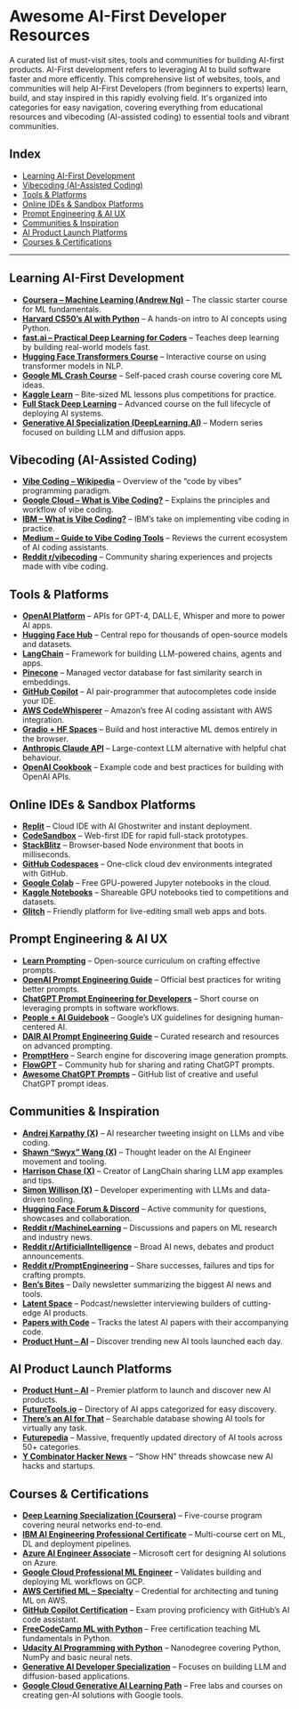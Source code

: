 # Awesome AI-First Developer Resources

A curated list of must-visit sites, tools and communities for building AI-first products. AI-First development refers to leveraging AI to build software faster and more efficently. This comprehensive list of websites, tools, and communities will help AI-First Developers (from beginners to experts) learn, build, and stay inspired in this rapidly evolving field. It's organized into categories for easy navigation, covering everything from educational resources and vibecoding (AI-assisted coding) to essential tools and vibrant communities.

## Index
- [Learning AI-First Development](#learning-ai-first-development)
- [Vibecoding (AI-Assisted Coding)](#vibecoding-ai-assisted-coding)
- [Tools & Platforms](#tools--platforms)
- [Online IDEs & Sandbox Platforms](#online-ides--sandbox-platforms)
- [Prompt Engineering & AI UX](#prompt-engineering--ai-ux)
- [Communities & Inspiration](#communities--inspiration)
- [AI Product Launch Platforms](#ai-product-launch-platforms)
- [Courses & Certifications](#courses--certifications)

---

## Learning AI-First Development
- **[Coursera – Machine Learning (Andrew Ng)](https://www.coursera.org/learn/machine-learning)** – The classic starter course for ML fundamentals.  
- **[Harvard CS50’s AI with Python](https://cs50.harvard.edu/ai/2020/)** – A hands-on intro to AI concepts using Python.  
- **[fast.ai – Practical Deep Learning for Coders](https://course.fast.ai/)** – Teaches deep learning by building real-world models fast.  
- **[Hugging Face Transformers Course](https://huggingface.co/learn/nlp-course)** – Interactive course on using transformer models in NLP.  
- **[Google ML Crash Course](https://developers.google.com/machine-learning/crash-course)** – Self-paced crash course covering core ML ideas.  
- **[Kaggle Learn](https://www.kaggle.com/learn)** – Bite-sized ML lessons plus competitions for practice.  
- **[Full Stack Deep Learning](https://fullstackdeeplearning.com/)** – Advanced course on the full lifecycle of deploying AI systems.  
- **[Generative AI Specialization (DeepLearning.AI)](https://www.coursera.org/specializations/generative-ai)** – Modern series focused on building LLM and diffusion apps.  

## Vibecoding (AI-Assisted Coding)
- **[Vibe Coding – Wikipedia](https://en.wikipedia.org/wiki/Vibe_coding)** – Overview of the “code by vibes” programming paradigm.  
- **[Google Cloud – What is Vibe Coding?](https://cloud.google.com/blog/products/ai-machine-learning/what-is-vibe-coding)** – Explains the principles and workflow of vibe coding.  
- **[IBM – What is Vibe Coding?](https://www.ibm.com/cloud/learn/vibe-coding)** – IBM’s take on implementing vibe coding in practice.  
- **[Medium – Guide to Vibe Coding Tools](https://medium.com/@yourhandle/vibe-coding-tools-guide)** – Reviews the current ecosystem of AI coding assistants.  
- **[Reddit r/vibecoding](https://www.reddit.com/r/vibecoding/)** – Community sharing experiences and projects made with vibe coding.  

## Tools & Platforms
- **[OpenAI Platform](https://platform.openai.com/)** – APIs for GPT-4, DALL·E, Whisper and more to power AI apps.  
- **[Hugging Face Hub](https://huggingface.co/)** – Central repo for thousands of open-source models and datasets.  
- **[LangChain](https://www.langchain.com/)** – Framework for building LLM-powered chains, agents and apps.  
- **[Pinecone](https://www.pinecone.io/)** – Managed vector database for fast similarity search in embeddings.  
- **[GitHub Copilot](https://github.com/features/copilot)** – AI pair-programmer that autocompletes code inside your IDE.  
- **[AWS CodeWhisperer](https://aws.amazon.com/codewhisperer/)** – Amazon’s free AI coding assistant with AWS integration.  
- **[Gradio + HF Spaces](https://gradio.app/)** – Build and host interactive ML demos entirely in the browser.  
- **[Anthropic Claude API](https://www.anthropic.com/product)** – Large-context LLM alternative with helpful chat behaviour.  
- **[OpenAI Cookbook](https://github.com/openai/openai-cookbook)** – Example code and best practices for building with OpenAI APIs.  

## Online IDEs & Sandbox Platforms
- **[Replit](https://replit.com/)** – Cloud IDE with AI Ghostwriter and instant deployment.  
- **[CodeSandbox](https://codesandbox.io/)** – Web-first IDE for rapid full-stack prototypes.  
- **[StackBlitz](https://stackblitz.com/)** – Browser-based Node environment that boots in milliseconds.  
- **[GitHub Codespaces](https://github.com/features/codespaces)** – One-click cloud dev environments integrated with GitHub.  
- **[Google Colab](https://colab.research.google.com/)** – Free GPU-powered Jupyter notebooks in the cloud.  
- **[Kaggle Notebooks](https://www.kaggle.com/code)** – Shareable GPU notebooks tied to competitions and datasets.  
- **[Glitch](https://glitch.com/)** – Friendly platform for live-editing small web apps and bots.  

## Prompt Engineering & AI UX
- **[Learn Prompting](https://learnprompting.org/)** – Open-source curriculum on crafting effective prompts.  
- **[OpenAI Prompt Engineering Guide](https://platform.openai.com/docs/guides/prompt-engineering)** – Official best practices for writing better prompts.  
- **[ChatGPT Prompt Engineering for Developers](https://www.deeplearning.ai/short-courses/chatgpt-prompt-engineering-for-developers/)** – Short course on leveraging prompts in software workflows.  
- **[People + AI Guidebook](https://pair.withgoogle.com/guidebook/)** – Google’s UX guidelines for designing human-centered AI.  
- **[DAIR AI Prompt Engineering Guide](https://github.com/dair-ai/Prompt-Engineering-Guide)** – Curated research and resources on advanced prompting.  
- **[PromptHero](https://prompthero.com/)** – Search engine for discovering image generation prompts.  
- **[FlowGPT](https://flowgpt.com/)** – Community hub for sharing and rating ChatGPT prompts.  
- **[Awesome ChatGPT Prompts](https://github.com/f/awesome-chatgpt-prompts)** – GitHub list of creative and useful ChatGPT prompt ideas.  

## Communities & Inspiration
- **[Andrej Karpathy (X)](https://twitter.com/karpathy)** – AI researcher tweeting insight on LLMs and vibe coding.  
- **[Shawn “Swyx” Wang (X)](https://twitter.com/swyx)** – Thought leader on the AI Engineer movement and tooling.  
- **[Harrison Chase (X)](https://twitter.com/hwchase17)** – Creator of LangChain sharing LLM app examples and tips.  
- **[Simon Willison (X)](https://twitter.com/simonw)** – Developer experimenting with LLMs and data-driven tooling.  
- **[Hugging Face Forum & Discord](https://discuss.huggingface.co/)** – Active community for questions, showcases and collaboration.  
- **[Reddit r/MachineLearning](https://www.reddit.com/r/MachineLearning/)** – Discussions and papers on ML research and industry news.  
- **[Reddit r/ArtificialIntelligence](https://www.reddit.com/r/artificial/)** – Broad AI news, debates and product announcements.  
- **[Reddit r/PromptEngineering](https://www.reddit.com/r/PromptEngineering/)** – Share successes, failures and tips for crafting prompts.  
- **[Ben’s Bites](https://www.bensbites.co/)** – Daily newsletter summarizing the biggest AI news and tools.  
- **[Latent Space](https://www.latent.space/)** – Podcast/newsletter interviewing builders of cutting-edge AI products.  
- **[Papers with Code](https://paperswithcode.com/)** – Tracks the latest AI papers with their accompanying code.  
- **[Product Hunt – AI](https://www.producthunt.com/topics/artificial-intelligence)** – Discover trending new AI tools launched each day.  

## AI Product Launch Platforms
- **[Product Hunt – AI](https://www.producthunt.com/topics/artificial-intelligence)** – Premier platform to launch and discover new AI products.  
- **[FutureTools.io](https://futuretools.io/)** – Directory of AI apps categorized for easy discovery.  
- **[There’s an AI for That](https://theresanaiforthat.com/)** – Searchable database showing AI tools for virtually any task.  
- **[Futurepedia](https://www.futurepedia.io/)** – Massive, frequently updated directory of AI tools across 50+ categories.  
- **[Y Combinator Hacker News](https://news.ycombinator.com/)** – “Show HN” threads showcase new AI hacks and startups.  

## Courses & Certifications
- **[Deep Learning Specialization (Coursera)](https://www.coursera.org/specializations/deep-learning)** – Five-course program covering neural networks end-to-end.  
- **[IBM AI Engineering Professional Certificate](https://www.coursera.org/professional-certificates/ai-engineer)** – Multi-course cert on ML, DL and deployment pipelines.  
- **[Azure AI Engineer Associate](https://learn.microsoft.com/en-us/certifications/azure-ai-engineer/)** – Microsoft cert for designing AI solutions on Azure.  
- **[Google Cloud Professional ML Engineer](https://cloud.google.com/certification/machine-learning-engineer)** – Validates building and deploying ML workflows on GCP.  
- **[AWS Certified ML – Specialty](https://aws.amazon.com/certification/certified-machine-learning-specialty/)** – Credential for architecting and tuning ML on AWS.  
- **[GitHub Copilot Certification](https://github.com/github/copilot-certification)** – Exam proving proficiency with GitHub’s AI code assistant.  
- **[FreeCodeCamp ML with Python](https://www.freecodecamp.org/learn/machine-learning-with-python/)** – Free certification teaching ML fundamentals in Python.  
- **[Udacity AI Programming with Python](https://www.udacity.com/course/ai-programming-python-nanodegree--nd089)** – Nanodegree covering Python, NumPy and basic neural nets.  
- **[Generative AI Developer Specialization](https://www.coursera.org/specializations/generative-ai-developer)** – Focuses on building LLM and diffusion-based applications.  
- **[Google Cloud Generative AI Learning Path](https://cloud.google.com/training/generative-ai)** – Free labs and courses on creating gen-AI solutions with Google tools.  
